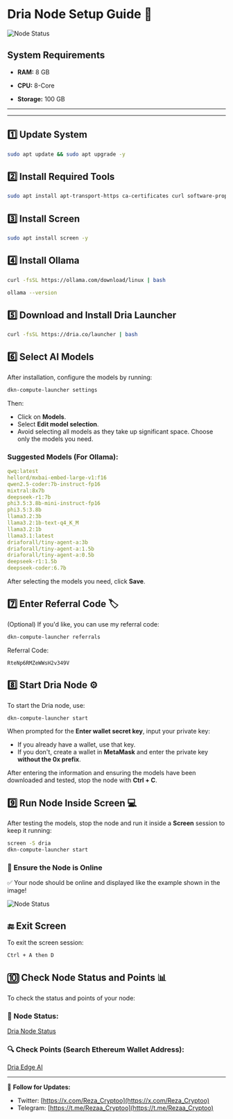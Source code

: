 # Dria Node Setup Guide 🚀

![Node Status](https://github.com/RezaCryptoo/dria/blob/main/01.JPG?raw=true)


## System Requirements

- **RAM:** 8 GB  

- **CPU:** 8-Core  

- **Storage:** 100 GB  

---
---


## 1️⃣ Update System

```bash
sudo apt update && sudo apt upgrade -y
```

## 2️⃣ Install Required Tools

```bash
sudo apt install apt-transport-https ca-certificates curl software-properties-common -y
```

## 3️⃣ Install Screen

```bash
sudo apt install screen -y
```

## 4️⃣ Install Ollama 

```bash
curl -fsSL https://ollama.com/download/linux | bash
```

```bash
ollama --version
```

## 5️⃣ Download and Install Dria Launcher 

```bash
curl -fsSL https://dria.co/launcher | bash
```

## 6️⃣ Select AI Models 
After installation, configure the models by running:

```bash
dkn-compute-launcher settings
```

Then:
- Click on **Models**.
- Select **Edit model selection**.
- Avoid selecting all models as they take up significant space. Choose only the models you need.

### Suggested Models (For Ollama):
```yaml
qwq:latest
hellord/mxbai-embed-large-v1:f16
qwen2.5-coder:7b-instruct-fp16
mixtral:8x7b
deepseek-r1:7b
phi3.5:3.8b-mini-instruct-fp16
phi3.5:3.8b
llama3.2:3b
llama3.2:1b-text-q4_K_M
llama3.2:1b
llama3.1:latest
driaforall/tiny-agent-a:3b
driaforall/tiny-agent-a:1.5b
driaforall/tiny-agent-a:0.5b
deepseek-r1:1.5b
deepseek-coder:6.7b
```
After selecting the models you need, click **Save**.

## 7️⃣ Enter Referral Code 🏷️
(Optional) If you'd like, you can use my referral code:

```bash
dkn-compute-launcher referrals
```
Referral Code:
```
RteNp6RMZeWWsH2v349V
```

## 8️⃣ Start Dria Node ⚙️
To start the Dria node, use:

```bash
dkn-compute-launcher start
```

When prompted for the **Enter wallet secret key**, input your private key:
- If you already have a wallet, use that key.
- If you don't, create a wallet in **MetaMask** and enter the private key **without the 0x prefix**.

After entering the information and ensuring the models have been downloaded and tested, stop the node with **Ctrl + C**.

## 9️⃣ Run Node Inside Screen 💻
After testing the models, stop the node and run it inside a **Screen** session to keep it running:

```bash
screen -S dria
dkn-compute-launcher start
```

### 🔄 Ensure the Node is Online

✅ Your node should be online and displayed like the example shown in the image!

![Node Status](https://raw.githubusercontent.com/RezaCryptoo/dria/main/model02.JPG)

## 🔚 Exit Screen
To exit the screen session:

```bash
Ctrl + A then D
```

## 🔟 Check Node Status and Points 📊
To check the status and points of your node:

### 🧠 Node Status:
[Dria Node Status](https://dria.co/edge-ai/my-node)

### 🔍 Check Points (Search Ethereum Wallet Address):
[Dria Edge AI](https://dria.co/edge-ai)



---

📢 **Follow for Updates:**
- Twitter: [https://x.com/Reza_Cryptoo](https://x.com/Reza_Cryptoo)
- Telegram: [https://t.me/Rezaa_Cryptoo](https://t.me/Rezaa_Cryptoo)

